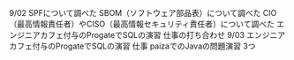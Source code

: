 9/02
  SPFについて調べた
  SBOM（ソフトウェア部品表）について調べた
  CIO（最高情報責任者）やCISO（最高情報セキュリティ責任者）について調べた
  エンジニアカフェ付与のProgateでSQLの演習
  仕事の打ち合わせ
9/03
  エンジニアカフェ付与のProgateでSQLの演習
  仕事
  paizaでのJavaの問題演習 3つ